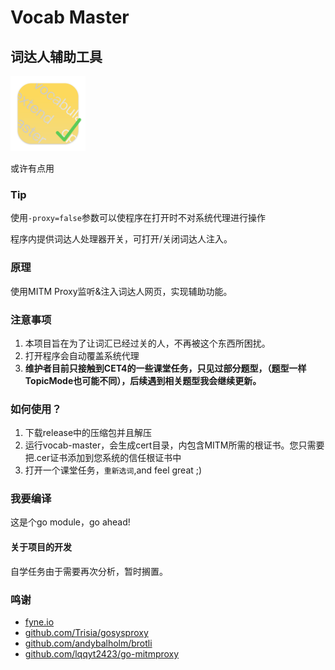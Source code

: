 # Vocab Master
## 词达人辅助工具

<img src="icon/VocabMaster.svg" width="120" alt="logo">

或许有点用

### Tip
使用```-proxy=false```参数可以使程序在打开时不对系统代理进行操作

程序内提供词达人处理器开关，可打开/关闭词达人注入。

### 原理
使用MITM Proxy监听&注入词达人网页，实现辅助功能。

### 注意事项
1. 本项目旨在为了让词汇已经过关的人，不再被这个东西所困扰。
2. 打开程序会自动覆盖系统代理
3. **维护者目前只接触到CET4的一些课堂任务，只见过部分题型，（题型一样TopicMode也可能不同），后续遇到相关题型我会继续更新。**

### 如何使用？
1. 下载release中的压缩包并且解压
2. 运行vocab-master，会生成cert目录，内包含MITM所需的根证书。您只需要把.cer证书添加到您系统的信任根证书中
3. 打开一个课堂任务，```重新选词```,and feel great ;)

### 我要编译
这是个go module，go ahead!

#### 关于项目的开发
自学任务由于需要再次分析，暂时搁置。

### 鸣谢
- [fyne.io](https://fyne.io)
- [github.com/Trisia/gosysproxy](https://github.com/Trisia/gosysproxy)
- [github.com/andybalholm/brotli](https://github.com/andybalholm/brotli)
- [github.com/lqqyt2423/go-mitmproxy](https://github.com/lqqyt2423/go-mitmproxy)